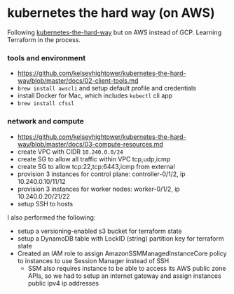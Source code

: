# kubernetes the hard way (on AWS)

Following [kubernetes-the-hard-way](https://github.com/kelseyhightower/kubernetes-the-hard-way) but
on AWS instead of GCP. Learning Terraform in the process.

### tools and environment
* https://github.com/kelseyhightower/kubernetes-the-hard-way/blob/master/docs/02-client-tools.md
* `brew install awscli` and setup default profile and credentials
* install Docker for Mac, which includes `kubectl` cli app
* `brew install cfssl`

### network and compute
* https://github.com/kelseyhightower/kubernetes-the-hard-way/blob/master/docs/03-compute-resources.md
* create VPC with CIDR `10.240.0.0/24`
* create SG to allow all traffic within VPC tcp,udp,icmp
* create SG to allow tcp:22,tcp:6443,icmp from external
* provision 3 instances for control plane: controller-0/1/2, ip 10.240.0.10/11/12
* provision 3 instances for worker nodes: worker-0/1/2, ip 10.240.0.20/21/22
* setup SSH to hosts

I also performed the following:

* setup a versioning-enabled s3 bucket for terraform state
* setup a DynamoDB table with LockID (string) partition key for terraform state
* Created an IAM role to assign AmazonSSMManagedInstanceCore policy to instances to use Session Manager instead of SSH
    * SSM also requires instance to be able to access its AWS public zone APIs, so we had to setup an internet gateway and assign instances public ipv4 ip addresses